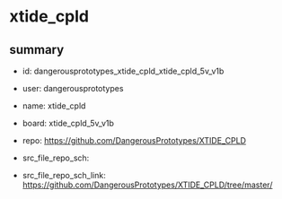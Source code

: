 # xtide_cpld
 
## summary 
* id: dangerousprototypes_xtide_cpld_xtide_cpld_5v_v1b
* user: dangerousprototypes
* name: xtide_cpld
* board: xtide_cpld_5v_v1b
* repo: https://github.com/DangerousPrototypes/XTIDE_CPLD



* src_file_repo_sch: 
* src_file_repo_sch_link: https://github.com/DangerousPrototypes/XTIDE_CPLD/tree/master/




